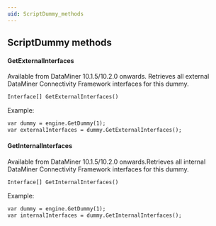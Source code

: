 ```yaml
---
uid: ScriptDummy_methods
---
```


## ScriptDummy methods

#### GetExternalInterfaces

Available from DataMiner 10.1.5/10.2.0 onwards. Retrieves all external DataMiner Connectivity Framework interfaces for this dummy.

```txt
Interface[] GetExternalInterfaces()
```

Example:

```txt
var dummy = engine.GetDummy(1);
var externalInterfaces = dummy.GetExternalInterfaces();
```

#### GetInternalInterfaces

Available from DataMiner 10.1.5/10.2.0 onwards.Retrieves all internal DataMiner Connectivity Framework interfaces for this dummy.

```txt
Interface[] GetInternalInterfaces()
```

Example:

```txt
var dummy = engine.GetDummy(1);
var internalInterfaces = dummy.GetInternalInterfaces();
```
